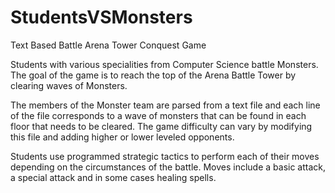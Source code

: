 # StudentsVSMonsters
Text Based Battle Arena Tower Conquest Game

Students with various specialities from Computer Science battle Monsters.
The goal of the game is to reach the top of the Arena Battle Tower by clearing waves of Monsters.

The members of the Monster team are parsed from a text file and each line of the file corresponds to
a wave of monsters that can be found in each floor that needs to be cleared. The game difficulty can vary by modifying this file and adding higher or lower leveled opponents. 

Students use programmed strategic tactics to perform each of their moves depending on the circumstances of the battle. Moves include a basic attack, a special attack and in some cases healing spells.

